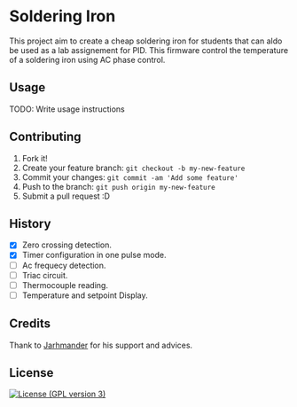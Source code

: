 # Soldering Iron 

This project aim to create a cheap soldering iron for students that can aldo be used as a lab assignement for PID. This firmware control the temperature of a soldering iron using AC phase control.

[//]: # "Installation"

[//]: # "TODO: Describe the installation process"

## Usage

TODO: Write usage instructions

## Contributing

1. Fork it!
2. Create your feature branch: `git checkout -b my-new-feature`
3. Commit your changes: `git commit -am 'Add some feature'`
4. Push to the branch: `git push origin my-new-feature`
5. Submit a pull request :D

## History

- [x] Zero crossing detection.
- [x] Timer configuration in one pulse mode.
- [ ] Ac frequecy detection.
- [ ] Triac circuit.
- [ ] Thermocouple reading.
- [ ] Temperature and setpoint Display.

## Credits

Thank to [Jarhmander](https://github.com/Jarhmander) for his support and advices.

## License

[![License (GPL version 3)](https://img.shields.io/badge/license-GNU%20GPL%20version%203-yellow.svg?style=flat-square)](http://opensource.org/licenses/GPL-3.0)